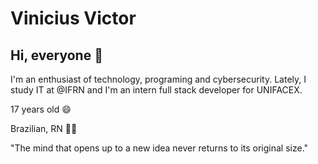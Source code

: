 # Vinicius Victor

## Hi, everyone 👋

I'm an enthusiast of technology, programing and cybersecurity. Lately, I study IT at @IFRN and I'm an intern full stack developer for UNIFACEX.

17 years old 😄

Brazilian, RN 🌴😎

"The mind that opens up to a new idea never returns to its original size."
